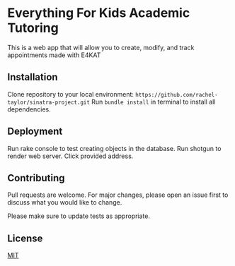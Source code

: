 # Everything For Kids Academic Tutoring 

This is a web app that will allow you to create, modify, and track appointments made with E4KAT

## Installation

Clone repository to your local environment:
```https://github.com/rachel-taylor/sinatra-project.git```
Run ```bundle install``` in terminal to install all dependencies.

## Deployment

Run rake console to test creating objects in the database.
Run shotgun to render web server. Click provided address.

## Contributing
Pull requests are welcome. For major changes, please open an issue first to discuss what you would like to change.

Please make sure to update tests as appropriate.

## License
[MIT](https://github.com/rachel-taylor/sinatra-project/blob/master/LICENSE)